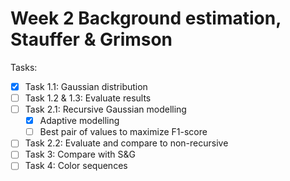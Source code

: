 # Week 2 Background estimation, Stauffer & Grimson

Tasks:

- [x] Task 1.1: Gaussian distribution 
- [ ] Task 1.2 & 1.3: Evaluate results
- [ ] Task 2.1: Recursive Gaussian modelling
  - [x] Adaptive modelling
  - [ ] Best pair of values to maximize F1-score
- [ ] Task 2.2: Evaluate and compare to non-recursive
- [ ] Task 3: Compare with S&G
- [ ] Task 4: Color sequences
